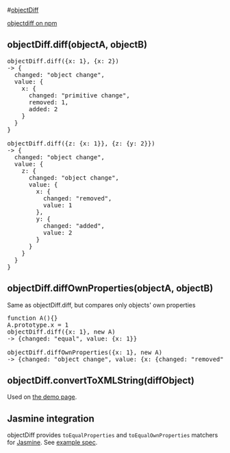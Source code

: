 #[objectDiff](http://nv.github.com/objectDiff.js/)

[objectdiff on npm](http://search.npmjs.org/#/objectdiff)


## objectDiff.diff(objectA, objectB)

<pre>
objectDiff.diff({x: 1}, {x: 2})
-> {
  changed: "object change",
  value: {
    x: {
      changed: "primitive change",
      removed: 1,
      added: 2
    }
  }
}

objectDiff.diff({z: {x: 1}}, {z: {y: 2}})
-> {
  changed: "object change",
  value: {
    z: {
      changed: "object change",
      value: {
        x: {
          changed: "removed",
          value: 1
        },
        y: {
          changed: "added",
          value: 2
        }
      }
    }
  }
}
</pre>


## objectDiff.diffOwnProperties(objectA, objectB)

Same as objectDiff.diff, but compares only objects' own properties

<pre>
function A(){}
A.prototype.x = 1
objectDiff.diff({x: 1}, new A)
-> {changed: "equal", value: {x: 1}}

objectDiff.diffOwnProperties({x: 1}, new A)
-> {changed: "object change", value: {x: {changed: "removed", value: 1}}}
</pre>

## objectDiff.convertToXMLString(diffObject)

Used on [the demo page](http://nv.github.com/objectDiff.js/).

## Jasmine integration

objectDiff provides `toEqualProperties` and `toEqualOwnProperties` matchers for [Jasmine](http://pivotal.github.com/jasmine/).
See [example spec](https://github.com/NV/objectDiff.js/spec).
